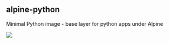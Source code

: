 ## alpine-python

Minimal Python image - base layer for python apps under Alpine




[![](https://images.microbadger.com/badges/license/instantlinux/alpine-python.svg)](https://microbadger.com/images/instantlinux/alpine-python "License badge")

